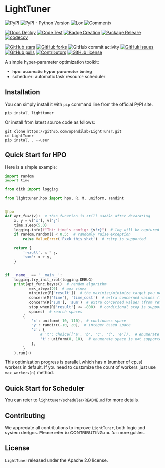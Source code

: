 # LightTuner

[![PyPI](https://img.shields.io/pypi/v/lighttuner)](https://pypi.org/project/lighttuner/)
![PyPI - Python Version](https://img.shields.io/pypi/pyversions/lighttuner)
![Loc](https://img.shields.io/endpoint?url=https://gist.githubusercontent.com/HansBug/cfbcfc91f1353f1d4b2607c433d46bd6/raw/loc.json)
![Comments](https://img.shields.io/endpoint?url=https://gist.githubusercontent.com/HansBug/cfbcfc91f1353f1d4b2607c433d46bd6/raw/comments.json)

[![Docs Deploy](https://github.com/opendilab/LightTuner/workflows/Docs%20Deploy/badge.svg)](https://github.com/opendilab/LightTuner/actions?query=workflow%3A%22Docs+Deploy%22)
[![Code Test](https://github.com/opendilab/LightTuner/workflows/Code%20Test/badge.svg)](https://github.com/opendilab/LightTuner/actions?query=workflow%3A%22Code+Test%22)
[![Badge Creation](https://github.com/opendilab/LightTuner/workflows/Badge%20Creation/badge.svg)](https://github.com/opendilab/LightTuner/actions?query=workflow%3A%22Badge+Creation%22)
[![Package Release](https://github.com/opendilab/LightTuner/workflows/Package%20Release/badge.svg)](https://github.com/opendilab/LightTuner/actions?query=workflow%3A%22Package+Release%22)
[![codecov](https://codecov.io/gh/opendilab/LightTuner/branch/main/graph/badge.svg?token=XJVDP4EFAT)](https://codecov.io/gh/opendilab/LightTuner)

[![GitHub stars](https://img.shields.io/github/stars/opendilab/LightTuner)](https://github.com/opendilab/LightTuner/stargazers)
[![GitHub forks](https://img.shields.io/github/forks/opendilab/LightTuner)](https://github.com/opendilab/LightTuner/network)
![GitHub commit activity](https://img.shields.io/github/commit-activity/m/opendilab/LightTuner)
[![GitHub issues](https://img.shields.io/github/issues/opendilab/LightTuner)](https://github.com/opendilab/LightTuner/issues)
[![GitHub pulls](https://img.shields.io/github/issues-pr/opendilab/LightTuner)](https://github.com/opendilab/LightTuner/pulls)
[![Contributors](https://img.shields.io/github/contributors/opendilab/LightTuner)](https://github.com/opendilab/LightTuner/graphs/contributors)
[![GitHub license](https://img.shields.io/github/license/opendilab/LightTuner)](https://github.com/opendilab/LightTuner/blob/master/LICENSE)

A simple hyper-parameter optimization toolkit:

- hpo: automatic hyper-parameter tuning
- scheduler: automatic task resource scheduler

## Installation

You can simply install it with `pip` command line from the official PyPI site.

```shell
pip install lighttuner
```

Or install from latest source code as follows:

```shell
git clone https://github.com/opendilab/LightTuner.git
cd LightTuner
pip install . --user
```

## Quick Start for HPO

Here is a simple example:

```python
import random
import time

from ditk import logging

from lighttuner.hpo import hpo, R, M, uniform, randint


@hpo
def opt_func(v):  # this function is still usable after decorating
    x, y = v['x'], v['y']
    time.sleep(5.0)
    logging.info(f"This time's config: {v!r}")  # log will be captured
    if random.random() < 0.5:  # randomly raise exception
        raise ValueError('Fxxk this shxt')  # retry is supported

    return {
        'result': x * y,
        'sum': x + y,
    }


if __name__ == '__main__':
    logging.try_init_root(logging.DEBUG)
    print(opt_func.bayes()  # random algorithm
          .max_steps(50)  # max steps
          .minimize(R['result'])  # the maximize/minimize target you need to optimize,
          .concern(M['time'], 'time_cost')  # extra concerned values (from metrics)
          .concern(R['sum'], 'sum')  # extra concerned values (from return value of function)
          .stop_when(R['result'] <= -800)  # conditional stop is supported
          .spaces(  # search spaces
        {
            'x': uniform(-10, 110),  # continuous space
            'y': randint(-10, 20),  # integer based space
            'z': {
                # 't': choice(['a', 'b', 'c', 'd', 'e']),  # enumerate space
                't': uniform(0, 10),  # enumerate space is not supported in bayesian optimization
            },
        }
    ).run())

```

This optimization progress is parallel, which has n (number of cpus) workers in default. If you need to customize the
count of workers, just use `max_workers(n)` method.

## Quick Start for Scheduler

You can refer to `lighttuner/scheduler/README.md` for more details.

## Contributing

We appreciate all contributions to improve `LightTuner`, both logic and system designs. Please refer to CONTRIBUTING.md
for more guides.

## License

`LightTuner` released under the Apache 2.0 license.
